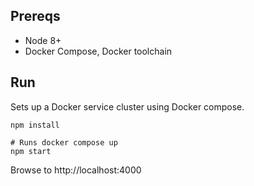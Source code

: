 ## Prereqs

- Node 8+
- Docker Compose, Docker toolchain

## Run

Sets up a Docker service cluster using Docker compose.

```
npm install

# Runs docker compose up
npm start
```

Browse to http://localhost:4000